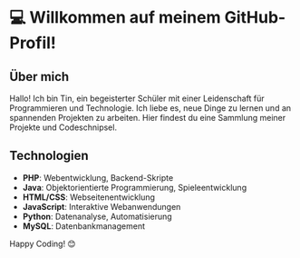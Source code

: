 # 💻 Willkommen auf meinem GitHub-Profil!

## Über mich
Hallo! Ich bin Tin, ein begeisterter Schüler mit einer Leidenschaft für Programmieren und Technologie. Ich liebe es, neue Dinge zu lernen und an spannenden Projekten zu arbeiten. Hier findest du eine Sammlung meiner Projekte und Codeschnipsel.

## Technologien
- **PHP**: Webentwicklung, Backend-Skripte
- **Java**: Objektorientierte Programmierung, Spieleentwicklung
- **HTML/CSS**: Webseitenentwicklung
- **JavaScript**: Interaktive Webanwendungen
- **Python**: Datenanalyse, Automatisierung
- **MySQL**: Datenbankmanagement

Happy Coding! 😊
